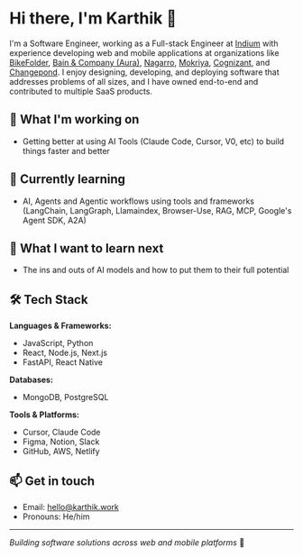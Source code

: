 # Hi there, I'm Karthik 👋

I'm a Software Engineer, working as a Full-stack Engineer at [Indium](https://www.indium.tech/) with experience developing web and mobile applications at organizations like [BikeFolder](https://bikefolder.com/en/), [Bain & Company (Aura)](https://www.getaura.ai/), [Nagarro](https://www.nagarro.com/en/), [Mokriya](https://www.crunchbase.com/organization/mokriya-com), [Cognizant](https://www.cognizant.com/us/en), and [Changepond](https://www.changepond.com/). I enjoy designing, developing, and deploying software that addresses problems of all sizes, and I have owned end-to-end and contributed to multiple SaaS products.

## 🔭 What I'm working on
- Getting better at using AI Tools (Claude Code, Cursor, V0, etc) to build things faster and better

## 🌱 Currently learning
- AI, Agents and Agentic workflows using tools and frameworks (LangChain, LangGraph, Llamaindex, Browser-Use, RAG, MCP, Google's Agent SDK, A2A)

## 🤔 What I want to learn next
- The ins and outs of AI models and how to put them to their full potential

## 🛠️ Tech Stack
**Languages & Frameworks:**
- JavaScript, Python
- React, Node.js, Next.js
- FastAPI, React Native

**Databases:**
- MongoDB, PostgreSQL

**Tools & Platforms:**
- Cursor, Claude Code
- Figma, Notion, Slack
- GitHub, AWS, Netlify

## 📫 Get in touch
- Email: hello@karthik.work
- Pronouns: He/him

---
*Building software solutions across web and mobile platforms* 🚀
